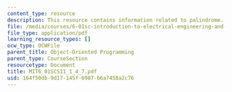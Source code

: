 ```yaml
---
content_type: resource
description: This resource contains information related to palindrome.
file: /media/courses/6-01sc-introduction-to-electrical-engineering-and-computer-science-i-spring-2011/164f50db9d17145f6987b6a7458a2c76_MIT6_01SCS11_1_4_7.pdf
file_type: application/pdf
learning_resource_types: []
ocw_type: OCWFile
parent_title: Object-Oriented Programming
parent_type: CourseSection
resourcetype: Document
title: MIT6_01SCS11_1_4_7.pdf
uid: 164f50db-9d17-145f-6987-b6a7458a2c76
---
```

